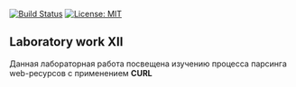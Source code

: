 [![Build Status](https://travis-ci.org/SimonRussia/lab12.svg?branch=master)](https://travis-ci.org/SimonRussia/lab12) [![License: MIT](https://img.shields.io/badge/License-MIT-blue.svg)](/LICENSE)
## Laboratory work XII

Данная лабораторная работа посвещена изучению процесса парсинга web-ресурсов с применением **CURL**
